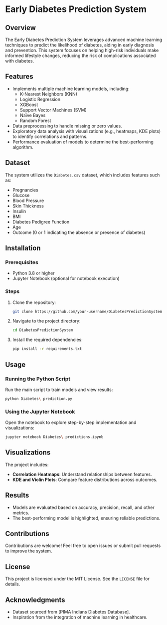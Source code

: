 # Early Diabetes Prediction System

## Overview
The Early Diabetes Prediction System leverages advanced machine learning techniques to predict the likelihood of diabetes, aiding in early diagnosis and prevention. This system focuses on helping high-risk individuals make informed lifestyle changes, reducing the risk of complications associated with diabetes.

## Features
- Implements multiple machine learning models, including:
  - K-Nearest Neighbors (KNN)
  - Logistic Regression
  - XGBoost
  - Support Vector Machines (SVM)
  - Naïve Bayes
  - Random Forest
- Data preprocessing to handle missing or zero values.
- Exploratory data analysis with visualizations (e.g., heatmaps, KDE plots) to identify correlations and patterns.
- Performance evaluation of models to determine the best-performing algorithm.

## Dataset
The system utilizes the `Diabetes.csv` dataset, which includes features such as:
- Pregnancies
- Glucose
- Blood Pressure
- Skin Thickness
- Insulin
- BMI
- Diabetes Pedigree Function
- Age
- Outcome (0 or 1 indicating the absence or presence of diabetes)

## Installation
### Prerequisites
- Python 3.8 or higher
- Jupyter Notebook (optional for notebook execution)

### Steps
1. Clone the repository:
   ```bash
   git clone https://github.com/your-username/DiabetesPredictionSystem.git
   ```
2. Navigate to the project directory:
   ```bash
   cd DiabetesPredictionSystem
   ```
3. Install the required dependencies:
   ```bash
   pip install -r requirements.txt
   ```

## Usage
### Running the Python Script
Run the main script to train models and view results:
```bash
python Diabetes\ prediction.py
```

### Using the Jupyter Notebook
Open the notebook to explore step-by-step implementation and visualizations:
```bash
jupyter notebook Diabetes\ predictions.ipynb
```

## Visualizations
The project includes:
- **Correlation Heatmaps**: Understand relationships between features.
- **KDE and Violin Plots**: Compare feature distributions across outcomes.

## Results
- Models are evaluated based on accuracy, precision, recall, and other metrics.
- The best-performing model is highlighted, ensuring reliable predictions.

## Contributions
Contributions are welcome! Feel free to open issues or submit pull requests to improve the system.

## License
This project is licensed under the MIT License. See the `LICENSE` file for details.

## Acknowledgments
- Dataset sourced from [PIMA Indians Diabetes Database].
- Inspiration from the integration of machine learning in healthcare.

